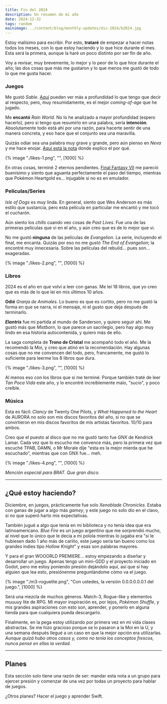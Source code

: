 ```yaml
---
title: Fin del 2024
description: Un resumen de mi año
date: 2024-12-32
tags: random
mainimage: ../content/blog/monthly-updates/dic-2024/b2024.jpg
--- 
```

Estoy malísimo para escribir. Por esto, **trataré** de empezar a hacer notas todos los meses, con lo que estoy haciendo y lo que hice durante el mes. Esta será la primera, aunque la haré un poco distinto por ser fin de año.

Voy a revisar, muy brevemente, lo mejor y lo peor de lo que hice durante el año; las dos cosas que más me gustaron y lo que menos me gustó de todo lo que me gusta hacer.   

### Juegos   

Me gustó *Sable*. [Aquí](/blog/sable) pueden ver más a profundidad lo que tengo que decir al respecto, pero, muy resumidamente, es el mejor *coming-of-age* que he jugado.    

Me **encantó** *Rain World*. No lo he analizado a mayor profundidad (espero hacerlo), pero si tengo que resumirlo en una palabra, sería **intención**. Absolutamente todo está ahí por una razón, para hacerte sentir de una manera concreta, y eso hace que el conjunto sea una maravilla.

Quizás odiar sea una palabra muy grave y grande, pero aún pienso en *Neva* y me hace enojar. [Aquí está la nota](/blog/neva) donde explico el por qué. 

{% image "./likes-1.png", "", [1000] %} 

En otras cosas, terminé 2 eternos pendientes. [Final Fantasy VII](/blog/ff7) me pareció buenísimo y siento que aguanta perfectamente el paso del tiempo, mientras que Pokémon Heartgold es... injugable si no es en emulador.

### Películas/Series    
*Isle of Dogs* es muy linda. En general, siento que Wes Anderson es más estilo que sustancia, pero esta película en particular me encantó y me tocó el cucharón.

Aún siento los *chills* cuando veo cosas de *Past Lives*. Fue una de las primeras películas que vi en el año, y aún creo que es de lo mejor que vi.    

No me gustó **ninguna** de las películas de *Evangelion*. La serie, incluyendo el final, me encanta. Quizás por eso no me gustó *The End of Evangelion*; la encontré muy innecesaria. Sobre las películas del rebuild… pues son… exageradas.

{% image "./likes-2.png", "", [1000] %}

### Libros   

2024 es el año en que volví a leer con ganas. Me leí 18 libros, que yo creo que es más de lo que leí en mis últimos 10 años.    

**Odié** *Granja de Animales*. Lo bueno es que es cortito, pero no me gustó la forma en que se narra, ni el mensaje, ni el gusto que deja después de terminarlo.    

***Elantris*** fue mi partida al mundo de Sanderson, y quiero seguir ahí. Me gustó más que *Mistborn*, lo que parece un sacrilegio, pero hay algo muy lindo en esa historia autocontenida, y quiero más de ello.    

La saga completa de **Trono de Cristal** me acompañó todo el año. Me la recomendó la Moi, y creo que atinó en la recomendación. Hay algunas cosas que no me convencen del todo, pero, francamente, me gustó lo suficiente para leerme los 8 libros que dura.

{% image "./likes-3.png", "", [1000] %}

Al menos eso con los libros que sí me terminé. Porque también traté de leer *Tan Poca Vida* este año, y lo encontré increíblemente malo, "sucio", y poco creíble.

### Música   

Esta es fácil: *Clancy* de Twenty One Pilots, y *What Happened to the Heart* de AURORA no solo son mis discos favoritos del año, si no que se convirtieron en mis discos favoritos de mis artistas favoritos. 10/10 para ambos.    

Creo que el puesto al disco que no me gustó tanto fue *GNX* de Kendrick Lamar. Cada vez que lo escucho me convence más, pero la primera vez que escuché TPAB, DAMN, o Mr Morale dije "esta es la mejor mierda que he escuchado", mientras que con GNX fue… meh.

{% image "./likes-4.png", "", [1000] %}

*Mención especial para BRAT. Que gran disco.* 

 --- 

## ¿Qué estoy haciendo?    

Diciembre, en juegos, prácticamente fue solo *Xenoblade Chronicles*. Estaba con ganas de jugar a algo más *gamey*, y este juego no solo dio en el clavo, si no que superó harto mis expectativas.    

También jugué a algo que tenía en mi biblioteca y no tenía idea que era latinoamericano. *Blue Fire* es un juego argentino que me sorprendió mucho, al nivel que lo único que le decía a mi polola mientras lo jugaba era "si le hubiesen dado 1 año más de cariño, este juego sería tan bueno como los grandes indies tipo *Hollow Knight*" y esas son palabras mayores.    

Y para el gran WOOORLD PREMIERE… estoy empezando a diseñar y desarrollar un juego. Apenas tengo un mini-GDD y el proyecto iniciado en Godot, pero me estoy poniendo presión dejándolo aquí, así que si hay alguien que lea esto, presiónenme preguntándome cómo va el juego.

{% image "./m3-roguelite.png", "Con ustedes, la versión 0.0.0.0.0.0.1 del juego.", [1000] %}

Será una mezcla de muchos géneros. Match-3, Rogue-like y elementos muuuuy lite de RPG. Mi mayor inspiración es, por lejos, *Pokémon Shuffle*, y mis grandes aspiraciones con esto son, aprender, y ponerlo en alguna tienda para que cualquiera pueda descargarlo.    

Finalmente, en la pega estoy utilizando por primera vez en mi vida clases abstractas. Se me hizo gracioso porque se lo pasaron a la Moi en la U, y una semana después llegué a un caso en que la mejor opción era utilizarlas. *Aunque quizá hubo otros casos y, como no tenía los conceptos frescos, nunca pensé en ellas la verdad.*   

 --- 

## Planes    
Esta sección solo tiene una razón de ser: mandar esta nota a un grupo para ejercer presión y comenzar de una vez por todas un proyecto para hablar de juegos.   

¿Otros planes? Hacer el juego y aprender Swift.   
